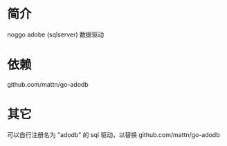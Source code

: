 # 简介
noggo adobe (sqlserver) 数据驱动

# 依赖
github.com/mattn/go-adodb

# 其它
可以自行注册名为 "adodb" 的 sql 驱动，以替换 github.com/mattn/go-adodb
